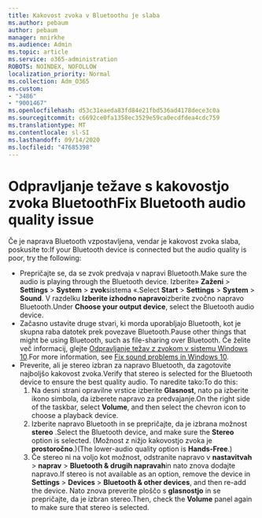 ```yaml
---
title: Kakovost zvoka v Bluetoothu je slaba
ms.author: pebaum
author: pebaum
manager: mnirkhe
ms.audience: Admin
ms.topic: article
ms.service: o365-administration
ROBOTS: NOINDEX, NOFOLLOW
localization_priority: Normal
ms.collection: Adm_O365
ms.custom:
- "3486"
- "9001467"
ms.openlocfilehash: d53c31eaeda83fd84e21fbd536ad4178dece3c0a
ms.sourcegitcommit: c6692ce0fa1358ec3529e59ca0ecdfdea4cdc759
ms.translationtype: MT
ms.contentlocale: sl-SI
ms.lasthandoff: 09/14/2020
ms.locfileid: "47685398"
---
```

# <a name="fix-bluetooth-audio-quality-issue"></a><span data-ttu-id="ff3d4-102">Odpravljanje težave s kakovostjo zvoka Bluetooth</span><span class="sxs-lookup"><span data-stu-id="ff3d4-102">Fix Bluetooth audio quality issue</span></span>

<span data-ttu-id="ff3d4-103">Če je naprava Bluetooth vzpostavljena, vendar je kakovost zvoka slaba, poskusite to:</span><span class="sxs-lookup"><span data-stu-id="ff3d4-103">If your Bluetooth device is connected but the audio quality is poor, try the following:</span></span>

- <span data-ttu-id="ff3d4-104">Prepričajte se, da se zvok predvaja v napravi Bluetooth.</span><span class="sxs-lookup"><span data-stu-id="ff3d4-104">Make sure the audio is playing through the Bluetooth device.</span></span> <span data-ttu-id="ff3d4-105">Izberite» **Zaženi**  >  **Settings**  >  **System**  >  **zvok**sistema «.</span><span class="sxs-lookup"><span data-stu-id="ff3d4-105">Select **Start** > **Settings** > **System** > **Sound**.</span></span> <span data-ttu-id="ff3d4-106">V razdelku **Izberite izhodno napravo**izberite zvočno napravo Bluetooth.</span><span class="sxs-lookup"><span data-stu-id="ff3d4-106">Under **Choose your output device**, select the Bluetooth audio device.</span></span>
- <span data-ttu-id="ff3d4-107">Začasno ustavite druge stvari, ki morda uporabljajo Bluetooth, kot je skupna raba datotek prek povezave Bluetooth.</span><span class="sxs-lookup"><span data-stu-id="ff3d4-107">Pause other things that might be using Bluetooth, such as file-sharing over Bluetooth.</span></span> <span data-ttu-id="ff3d4-108">Če želite več informacij, glejte [Odpravljanje težav z zvokom v sistemu Windows 10](https://support.microsoft.com/help/4520288/windows-10-fix-sound-problems).</span><span class="sxs-lookup"><span data-stu-id="ff3d4-108">For more information, see [Fix sound problems in Windows 10](https://support.microsoft.com/help/4520288/windows-10-fix-sound-problems).</span></span>
- <span data-ttu-id="ff3d4-109">Preverite, ali je stereo izbran za napravo Bluetooth, da zagotovite najboljšo kakovost zvoka.</span><span class="sxs-lookup"><span data-stu-id="ff3d4-109">Verify that stereo is selected for the Bluetooth device to ensure the best quality audio.</span></span> <span data-ttu-id="ff3d4-110">To naredite tako:</span><span class="sxs-lookup"><span data-stu-id="ff3d4-110">To do this:</span></span> 
    1. <span data-ttu-id="ff3d4-111">Na desni strani opravilne vrstice izberite **Glasnost**, nato pa izberite ikono simbola, da izberete napravo za predvajanje.</span><span class="sxs-lookup"><span data-stu-id="ff3d4-111">On the right side of the taskbar, select **Volume**, and then select the chevron icon to choose a playback device.</span></span>
    2. <span data-ttu-id="ff3d4-112">Izberite napravo Bluetooth in se prepričajte, da je izbrana možnost **stereo** .</span><span class="sxs-lookup"><span data-stu-id="ff3d4-112">Select the Bluetooth device, and make sure the **Stereo** option is selected.</span></span> <span data-ttu-id="ff3d4-113">(Možnost z nižjo kakovostjo zvoka je **prostoročno**.)</span><span class="sxs-lookup"><span data-stu-id="ff3d4-113">(The lower-audio quality option is **Hands-Free**.)</span></span>
    3. <span data-ttu-id="ff3d4-114">Če stereo ni na voljo kot možnost, odstranite napravo v **nastavitvah**  >  **naprav**  >  **Bluetooth & drugih napravah**in nato znova dodajte napravo.</span><span class="sxs-lookup"><span data-stu-id="ff3d4-114">If stereo is not available as an option, remove the device in **Settings** > **Devices** > **Bluetooth & other devices**, and then re-add the device.</span></span> <span data-ttu-id="ff3d4-115">Nato znova preverite ploščo s **glasnostjo** in se prepričajte, da je izbran stereo.</span><span class="sxs-lookup"><span data-stu-id="ff3d4-115">Then, check the **Volume** panel again to make sure that stereo is selected.</span></span>

